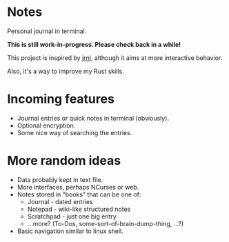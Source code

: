 # Notes
Personal journal in terminal.

**This is still work-in-progress. Please check back in a while!**

This project is inspired by [jrnl](https://github.com/maebert/jrnl), although it aims at more interactive behavior.

Also, it's a way to improve my Rust skills.

# Incoming features

* Journal entries or quick notes in terminal (obviously).
* Optional encryption.
* Some nice way of searching the entries.

# More random ideas

* Data probably kept in text file.
* More interfaces, perhaps NCurses or web.
* Notes stored in "books" that can be one of:
    * Journal - dated entries
    * Notepad - wiki-like structured notes
    * Scratchpad - just one big entry
    * ...more? (To-Dos, some-sort-of-brain-dump-thing, ...?)
* Basic navigation similar to linux shell.
